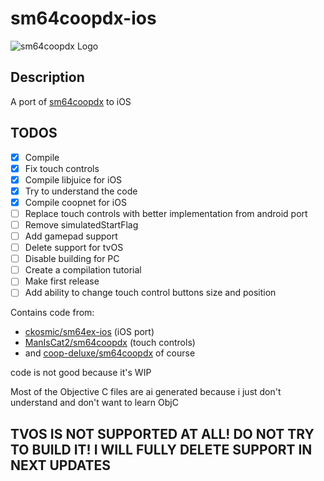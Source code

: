 # sm64coopdx-ios
![sm64coopdx Logo](textures/segment2/custom_coopdx_logo.rgba32.png)

## Description

A port of [sm64coopdx](https://github.com/coop-deluxe/sm64coopdx) to iOS

## TODOS 
 - [X] Compile
 - [X] Fix touch controls
 - [x] Compile libjuice for iOS
 - [x] Try to understand the code
 - [x] Compile coopnet for iOS
 - [ ] Replace touch controls with better implementation from android port
 - [ ] Remove simulatedStartFlag
 - [ ] Add gamepad support
 - [ ] Delete support for tvOS
 - [ ] Disable building for PC
 - [ ] Create a compilation tutorial
 - [ ] Make first release
 - [ ] Add ability to change touch control buttons size and position

Contains code from:
 - [ckosmic/sm64ex-ios](https://github.com/ckosmic/sm64ex-ios) (iOS port)
 - [ManIsCat2/sm64coopdx](https://github.com/ManIsCat2/sm64coopdx) (touch controls)
 - and [coop-deluxe/sm64coopdx](https://github.com/coop-deluxe/sm64coopdx) of course

code is not good because it's WIP

Most of the Objective C files are ai generated because i just don't understand and don't want to learn ObjC

## TVOS IS NOT SUPPORTED AT ALL! DO NOT TRY TO BUILD IT! I WILL FULLY DELETE SUPPORT IN NEXT UPDATES
